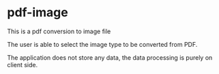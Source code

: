 # pdf-image
This is a pdf conversion to image file

The user is able to select the image type to be converted from PDF.

The application does not store any data, the data processing is purely on client side.
